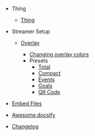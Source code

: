 - Thing

    - [Thing](configuration.md)

- Streamer Setup

    - [Overlay](overlays/)

        - [Changing overlay colors](overlays/overlay-colors/)
        - Presets
            - [Total](overlays/presets/total/)
            - [Compact](overlays/presets/compact/)
            - [Events](overlays/presets/events/)
            - [Goals](overlays/presets/goals/)
            - [QR Code](overlays/presets/qr-code/)


- [Embed Files](thing.md)

- [Awesome docsify](thing.md)
- [Changelog](thing.md)
